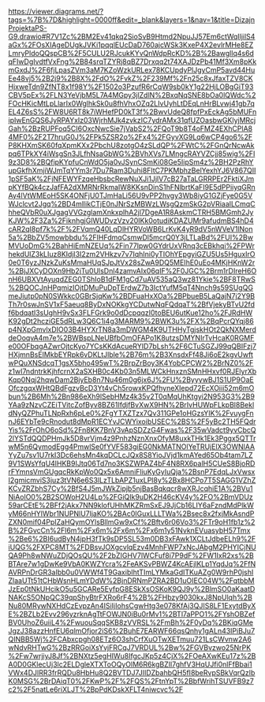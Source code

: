 https://viewer.diagrams.net/?tags=%7B%7D&highlight=0000ff&edit=_blank&layers=1&nav=1&title=DizajnProjektaPS-G9.drawio#R7V1Zc%2BM2Ev41qkq2SioSvB9Htmd2NpuJJ57Em6ctWqIljilS4aGx%2FOsXIAgeDUgkJVKi1pqqlEUcDaD760ajcWSk3KxeP4X2evlrMHe8EZLmryPldoQQspCB%2F5CULU2RJcukKYvQnWdpRcKD%2B%2Bawgllq4s6dqFIwDgIvdtfVxFng%2B84srqTZYRj8qBZ7Drxqq2t74XAJDzPb41Mf3Xm8pKkmGxdJ%2F6fjLpasZVm3aM7KZoWzkURLex78KCUpdyPlJgyCmP5avd44HuEe48vj5%2B2j9%2B8X%2FdO%2FvkZ%2F239Mf%2Fn25c8xJfaxTZV8CKHjxweTdn9ZfNT8x1f98Y%2F1502o3PzufR6rCqW9sb0kY1g22HjLOBgGiT93CBV5pEx%2FLN3YeVjbM5L7A4MGpy3jlZdlN%2BxqNqSNE8bOa0lQWdc%2FOcHKicMtLpLlarIx0WglhkSk0u8fhVhxOZq2LIvUyhLtDEqLnHrBLvwj41gb7qEL4Z6sS%2FW8U6RT8k7iWHefPD0kT3f%2BwvUdeQ8fpfPxEckAg5bMUFnipIwEnGQS6JyRPAYxIz03WjrhMJk4zvkzIC7ydrAMx31qfUZOasbwGKlyjMRcjGah%2BzRUPFoq5CI6OxcNwcSie7jVabS2%2FQoT9b8T4oFMZ4EXhCPlA84MF0%2F2T7hruG0J%2FPk5ZSR2o%2Fx4%2FGyvXG9Lq6wCP4go6%2FP8KHXmSK60fqXpmKXx2PbchU8zotgO4zSLdQP%2FWtC%2FGnQrNcwAkpq6TPkXY4iWsgSn3JLfhNsaGbWG%2BVhXVs7LMngcRAYVZCjj85wig%2FI9z3D8%2BQfipKYpfuCnWdO5ja0vJSynCSmKi08Ge5IipSm4z%2BH2PzRhYupGkfhXmjiWJmTqYYm3r7Du7Ram3Duhi8FItC7PKMbhzBelYexhYJ6V867QII1pSF5aK%2FjNFEWYFzqeHbsbcRewNuXJi1JjlV7cB27aTaLGRRPEr2FktiXJmpKYfBQk4czJafFA2dXMRNrRkmaIW8KKsnDinS1hFNlbrtKaFI9E5dPPiiyqGRnAy4lVtWMEoH5SK4ONFjU0TJmHaLi56U9vPP2hvgy3Wb8iyG1GZjFye0G5VWJclcvt2Jgq%2BD4mllikCTjE0nJNrSzMBWzLWsgQzmSkG2pVRiaaILCmqChheQVbR0uXJgagVVGzglamXnkxplhA2jl7DgeA1R8AskmCTRH5BMGmh2JyKJW%2F3Za%2FiknhgjGlWUDvzVzv20IKk0otudiKDAZUMr9afudmBS4hD4cAR2qI8pf7k%2F%2FVqmQ40LqDlHYRVoWB6LrKvK4yR9dV5nWVeV1lNon5a%2BbZV5mowbbdu%2FIHFdmqCsmwDl5mcrQ0Y3jLTLaBd%2FUI%2BwMVUoDmG%2BahHiEmNZEUq%2Fin77Ipw0GYdrUxVRnq3cEBkhqi%2FPWrhekdUlZ3kLIuz8KIdjl3I2zm2VHkzv7v7IqhIni0yTIOhYEpgyiGZU5Us5HguxIrO0e0T6yzJNzkZuKsMmaHUqSJpJtVx28sZwA9DQ5MEIhE0uEo4MKjHKnW2r%2BjJXCyDOXn9Hb2jTu0UlsDnl4zamvAIx06qIF%2F0JGC%2Brm1rDIreH6OnH6UBXVtAyuqdZEG0TShIoB1dFM1gCd7uAV535aQ3wz81Ykie%2BF8TRwS%2BQOCJnHPqmizIOjtDMuPuDpTErdwZ7b3IctYufM5qT4Nnch9s59SUgQGmeJiutp0pN0SWkkc0GBrSjqKw%2BDFuaHxXOa%2BPbueB5LaQajN7j2Y9BTh7r0swJnSV1xF5aeuq8ByDxNOKkgYCDutwNqFQdqaT%2BfVjekyBTvU2fdf6bdqatl3sUghH9vSx3FLFGrk9o0dDcpqqzI0toBEU6utKue12ho%2FJRdHWK92gDt2hcziGE5dRLw3Q6C1i4g3MARM9%2BWK3u%2FX%2BqPcrQYqj86p4NXpGmvlxDIO03B4HYXrTN8a3mDWGM4K9UTHHyTgjskHOt2QkNXMerddeOoqvA4m7e%2BWBspLNeUBfbOmOFAPo1K8utzsDMYNIrTvHcaK0RGMFe00OFbqgAZwrOjtcKyo7YCsKKdAcueRYID7bLsh%2F6CTuSGZJ99qQBIFzj7HXjmnBsEIMkbEYRpk6vDKLtJlble%2B76m%2B3XnsdxFf48Ji6oE2kgvUwftwPQuXNSdcqT1gsX5bho495wT%2BrpZrBoy3K4YobCPCW2%2BrNZ0%2Fz1wI7ndntrkKjhfcrnX2aSXHB0c4Kb03n5MLWCkHnxznSMnHHxvf0RJElyrXbKqp0Nqj2hqwDam2BjyEb8n7Nu46m0g6jx6J%2FU%2ByyywBJ1S1UP9OaEOfczgqxWHtQBdFgzvBcD3Yt4vCh5rowxKPQfhyneXIepd72EcXOiii52m6mObun%2B6Mh%2Bn986eXh9lSebHMz4k35v2T0qMqUhKtgyi2N953G3%2B9YAa9zNzvCZEiTVitcZofByv8BZ61IfdjfBvXwX9HN%2BrIvHUWpFLkpBl8BekldNyQZPhuTLNpRxh6pLe0%2FgYTXZTzx7Qv311GPe1oHGzsYIK%2FvuygFnnJ6EYbTe9cRnodut8dMpR1ECYvJCWYixoibUSEC%2BS%2F5yBc2TH5FQdrYis%2FrOhO6oSd%2Fn8KK7BnV3vApSDZzG4Fwas%2F35wVadct9yvCbcQ2lYSTdQQDPHmJk5D8vrVjm4z9PnhzNznXnxOfyM8uxkTHk1Ek3Pggx5QTTrwM5n6QymodEgg4PmwlSe0fYVF583giEG0NkMATNOlYeTRUjElX3OWNlAAYyZu7sv1U7rkI3Dc6ehsMn4kqDCLcJQx8S8YioJVjd1kmAYed65Ob4tam7LZ9V1SWsYfqU4lHKB9IJtq06Td7no3KSZWPAZ4bF4N8RX6palH5CUeS8BjoRDrFYmnsVmGUgqcRkKpWo0Qx5x6AmniFliuKyGyIuQja%2BsnP7EdqLJxVwsxI2gmicmviS3juz3tVN6e6S3lLzTLbAPZ1uxLPl8y%2Bx8HCPo7T5SAGG1VZhZKCvZRZbhS7Cy%2BfS4J5mJWkZipjb5njBasBqkqcr8wXRJcqhiE1A%2BVu1NiAolO0%2B2SOWoH2U4Lp%2FGiQIk9uDK2H46cKV4y%2FO%2BmVDUz59arCEtE%2BFf2jAkx7NN9klofUHhMKZRmSxEJ9JjCb16LIY6aFzndMdPlkWyM66nHYlWbr1NUPNlU7ljaKO%2BAc0IGuxLLLTWa%2Bsec8x2fxjMkAsndPZXN0mif04PpIZaHQymOYlsBllmGw9xCf%2Bftv6r06Vo3%2FTr9oH1fb1z%2B%2FGvcCn%2Fl6m%2Fx6m%2Fx6m%2Fx6m1y51NvknEVuasybH57Tmx%2Be6%2BI6udByN4jpH3fTk9sDP5SL53m0DB3xFAwk1XCLtJdbeELh9%2FiUQG%2FXPC8MT%2FDBsvJOXgcvlqEzv4MnhFWP7xNcJAbgM2PHYICjNUQA9Ph8wNWuZDjQOsQU%2F2bZIGHV7lWCFuf8i7P9dF%2FW1IxR2xs%2BBTAre7w1gDwKe9VbA0KWZYcra%2FeAKSvPBWZ4KcAEjlKLp1YqdJq%2FfNAVRPnDrGR3aIbb0u0VWWf4T9GaxibIhtTImLYMkaGdITKuAZg0W9rhP0jshIZlaaUTt51tCHbWsnHLmYDdW%2BjnDRNmPZRA2BD1uOIEC04W%2FqtbbMJzEp0tNkUHcikO5u5GCARe5EyfpG8ESkXsOSKoK9QJ9y%2BlmSO0aKaatDNAKcS5ONpQC39qpShyBtrFXRo6rF4%2B%2FHbzy9030kxJ8NpUlqh%2BNu80MRywNXHdCzEvpzAn4ISiIjIohsCgwHtg3e078KfAj3QJIS8LF1ExytdByXE%2BZLb2Evv296yzrknAgTtFOWJN0iBu0rMv1%2BTl7aPPO1%2FYshOBZefBV0UhoZ6uiiL4%2FwuouSqqSKB8zVVRSL%2FmBh%2F0yDq%2BKiqGMeJgzJ38azzHnfEU6qlmOfjor2iS6%2BuhE7EARWF66qsQnhy1gALn43IPiBJu7QINBB5Wj%2FCAbxcpgh08ETz6O3shCrfXuOTwXETmuu721LsCWvnw2A6wNdvRHTwG%2BzRRGoiXsYvjFRCqJ7VRDUL%2Bw%2FGVBvzwo25NrPK%2Fw7wrjiyJ8Jf%2BNXtz5egHIWu8IfgcJKp5z4CjX%2FOeAXwKEu17z%2BA0D0GKlecUj3lc2ELDgleXTXToOQyOlM6R6kgBZIl7ghfV3HqUJfi0nlFfBbai1VWx4DJIRR3frRQDu8HbHu8Q2BVTDJ7JIIDZbahbQH5fI8beRvpSBkVqrQzIbK0MSG%2BrDAiqT0%2FKwP%2F%2FQS%2FtnYpT%2BbfWrihTSUVFB9z7c2%2F5natLe6riXLJT%2BpPdKDskXFLT4niwcvc%2F
